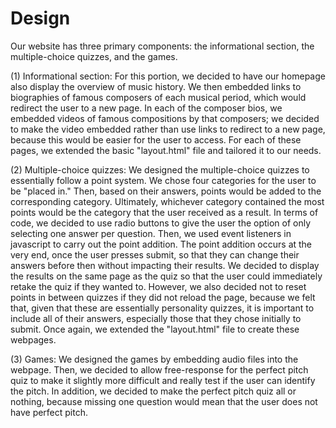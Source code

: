 # Design

Our website has three primary components: the informational section, the multiple-choice quizzes, and the games.

(1) Informational section:
For this portion, we decided to have our homepage also display the overview of music history. We then embedded links to biographies of famous composers of each musical period, which would redirect the user to a new page.
In each of the composer bios, we embedded videos of famous compositions by that composers; we decided to make the video embedded rather than use links to redirect to a new page, because this would be easier for the user to access. For each of these pages, we extended the basic "layout.html" file and tailored it to our needs.

(2) Multiple-choice quizzes:
We designed the multiple-choice quizzes to essentially follow a point system. We chose four categories for the user to be "placed in." Then, based on their answers, points would be added to the corresponding category. Ultimately, whichever category contained the most points would be the category that the user received as a result.
In terms of code, we decided to use radio buttons to give the user the option of only selecting one answer per question. Then, we used event listeners in javascript to carry out the point addition.
The point addition occurs at the very end, once the user presses submit, so that they can change their answers before then without impacting their results.
We decided to display the results on the same page as the quiz so that the user could immediately retake the quiz if they wanted to. However, we also decided not to reset points in between quizzes if they did not reload the page, because we felt that, given that these are essentially personality quizzes,
it is important to include all of their answers, especially those that they chose initially to submit.
Once again, we extended the "layout.html" file to create these webpages.

(3) Games:
We designed the games by embedding audio files into the webpage. Then, we decided to allow free-response for the perfect pitch quiz to make it slightly more difficult and really test if the user can identify the pitch. 
In addition, we decided to make the perfect pitch quiz all or nothing, because missing one question would mean that the user does not have perfect pitch.
